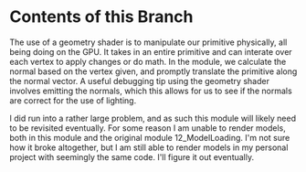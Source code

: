 # Contents of this Branch
The use of a geometry shader is to manipulate our primitive physically, all being doing on the GPU. It takes in an entire primitive and can interate over each vertex to apply changes or do math. In the module, we calculate the normal based on the vertex given, and promptly translate the primitive along the normal vector. A useful debugging tip using the geometry shader involves emitting the normals, which this allows for us to see if the normals are correct for the use of lighting.

I did run into a rather large problem, and as such this module will likely need to be revisited eventually. For some reason I am unable to render models, both in this module and the original module 12_ModelLoading. I'm not sure how it broke altogether, but I am still able to render models in my personal project with seemingly the same code. I'll figure it out eventually.
